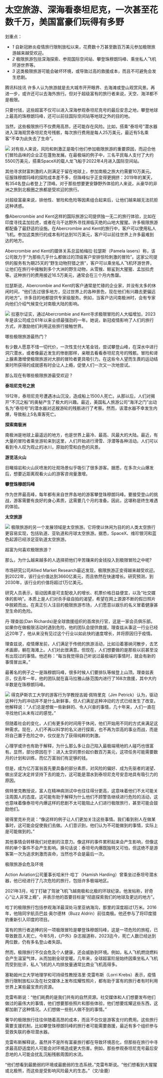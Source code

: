 

# 太空旅游、深海看泰坦尼克，一次甚至花数千万，美国富豪们玩得有多野

划重点：

  * _1_ 自新冠肺炎疫情旅行限制放松以来，花费数十万甚至数百万美元参加极限旅游越来越受欢迎。
  * _2_ 极限旅游包括深海探索、参观国际空间站、攀登珠穆朗玛峰、乘坐私人飞机环游世界等。
  * _3_ 这类极限旅游可能会破坏环境，或导致过高的救援成本，而且不可避免会发生悲剧。

腾讯科技讯 许多人认为旅游就是去大城市开开眼界、去海滩或登山观赏风景。再进一步，或许还可以去海外旅行。但对于超级富有的旅行者来说，天空、海洋都不是极限。

只要付钱，这些超富不仅可以进入深海参观泰坦尼克号的最后安息之地，攀登地球上最高的珠穆朗玛峰，还可以前往国际空间站等地球之外的目的地。

当然，这些极限旅行不仅费用高昂，还可能存在风险。比如，搭乘“泰坦号”潜水器进入深海观赏泰坦尼克号残骸，每次旅行费用是每人25万美元，最近有5名乘客“不幸为此失去了生命”。

![](https://inews.gtimg.com/news_bt/ONrlMRt7R1is3kKf8LxQmyf1ByxXVM7LZFmwhOXWYQLtwAA/1000)
对有些人来说，风险和刺激正是吸引他们参加极限旅游的重要原因，而迎合他们冒险品味的企业正在蓬勃发展。在最极端的例子中，三名平民每人支付了大约5500万美元，搭乘SpaceX的载人龙飞船于2022年4月进入国际空间站。

其他寻求财富刺激的人则满足于留在地球上，参加南极之旅大约需要10万美元。征服珠穆朗玛峰的探险成本差不多，但珠峰似乎正变得更拥挤：2019年的某天，有354名登山者登上了顶峰。对于那些想要更安静野外体验的人来说，从豪华的非洲之旅到北极圈之旅都是受欢迎的旅行。

对超级富豪来说，排他性、冒险和危险等因素组合起来后，让他们越来越无法抗拒这种诱惑。

像Abercrombie and
Kent这样的国际旅游公司提供独一无二的旅行体验，比如在印度寻找孟加拉虎，或者在乌干达野外寻找濒临灭绝的山地大猩猩。许多极限旅游都配备了最舒适的设施。在Abercrombie
and Kent的旅行中，客户可以使用私人飞机。参加这类旅行的成本有时达到10万美元，客户可以前往世界上许多最难到达的地方。

Abercrombie and Kent的媒体关系总监帕梅拉·拉瑟斯（Pamela
lasers）称，该公司致力于“为那些几乎什么都做过的顶级客户安排惊险刺激的冒险”。这家公司提供的服务有为期25天的“野生动物狩猎之旅”，客户可以乘坐私人飞机环游世界，让他们在旅行中接触到多个大洲的野生动物，从雪猴、鲸鲨到大猩猩、孟加拉虎等。这种旅行的费用接近16.5万美元，通常会在三个月内售罄。

拉瑟斯说，Abercrombie and
Kent的客户通常是忙碌的企业家，并没有太多的休闲时间，“他们去过很多地方，见过世界上的各种景色，现在他们有兴趣去更偏远的地方”。许多目的地都提供专家级服务。例如，当客户访问南极洲时，会有专家向他们介绍气候变化对南极大陆的影响。

![](https://inews.gtimg.com/news_bt/OaWWjtoqchETm4QSfHiX3_pvXb-aYzGnPRNhYIw8fz1IQAA/1000)
拉塞尔证实，通过Abercrombie and
Kent寻求极限冒险的人大幅增加，2023年是该公司成立61年以来业绩最强劲的一年。她说，新冠疫情影响了人们的旅行方式，并激励他们利用这些旅行接触世界。

哪些极限旅游最热门？

有少数人愿意不惜一切代价，一次性支付大笔金钱，尝试攀登山峰，在深水中进行洞穴潜水，或者像最近发生的惨剧那样，亲眼去看看泰坦尼克号的残骸。冒险和肾上腺素激增使极限旅游对大胆的冒险者更具吸引力。在这些令人望而生畏的运动结束时所获得的成就感有时会让人上瘾，促使人们一次又一次地尝试。

那么现在有哪些极限旅游最受欢迎？

**泰坦尼克号之旅**

1912年，泰坦尼克号遭遇冰山沉没，造成船上1500人死亡。从那以后，人们对揭开“不沉之船”的奥秘产生了极大的兴趣。最近，美国私人旅游公司“海洋之门”出动名为“泰坦号”的潜水器对这艘游轮的残骸进行了考察。然而，该潜水器不幸发生内爆，导致船上5名乘客死亡。

**探索南极洲**

南极洲是地球上最遥远的地方，也是世界上最冷、最高、风最大的大陆。最近，有大量的冒险者乘坐游轮来到这里，人们开始进行滑雪、浮潜等各种活动。人们可以看到令人叹为观止的冰川，原始的雪和白色的风景。

**游览活火山**

目睹熔岩和火山灰喷发的壮观场景似乎吸引了很多游客。据悉，在多次火山爆发后，想要近距离观看火山的游客咨询量激增。

**攀登珠穆朗玛峰**

作为世界最高峰，每年都有来自世界各地的游客攀登珠穆朗玛峰。要接受登山的挑战，游客需要有良好的身心素质，这需要几个月的准备。因此，这堪称是终生难遇的体验。

**太空旅游**

![](https://inews.gtimg.com/news_bt/Ozp5ronYHI-K0NCg4dbN-40DWrpRYI4OSjURS34LIuQwgAA/1000)
极限旅游的另一个发展领域是太空旅游。它将使以休闲为目的的人类太空旅行更容易实现，包括轨道、亚轨道和月球太空旅游。据悉，SpaceX、维珍银河和蓝色起源已经涉足亚轨道太空旅游。

超富为何喜欢极限旅游？

那么，为什么越来越多的人选择把他们辛苦赚来的金钱投入到极限冒险之中呢?

市场研究公司Allied Market
Research最近发现，极限旅游正变得越来越受欢迎。到2022年，该行业价值达到3660亿美元，而且依然在快速增长。研究预测，到2030年，该行业的价值将超过1万亿美元。

研究人员表示，驱动因素是可支配收入的增长、机票价格日益便宜，以及“社交媒体的影响”。本质上是人们对杀手级自拍的渴望，希望在网上源源不断的假日照片中脱颖而出。在真正引人注目的极限旅游市场，人们愿意以娱乐的名义冒着健康甚至生命的危险。

丹·理查兹(Dan
Richards)是全球救援组织的首席执行官，这是一家会员俱乐部。如果你在做极限活动时遇到危险，他的团队会提供救援。理查兹从事这一行业已经近20年了，他从来没有见过这个行业以如此快的速度增长，并将原因归于疫情。

理查兹说，疫情爆发前，人们满足于传统的旅游活动，比如沿着塞纳河散步，去艺术画廊，躺在海滩上。人们对此很满意。但现在，人们想要做的是那些以前甚至没有出现过的事情。他还称：“每当我觉得自己听说过最极端的事情时，就会有新的事情冒出来。”

最著名的例子之一是珠穆朗玛峰，很多时候人们要排队等候登上山顶。理查兹表示，仅去年一年，他的团队就在喜马拉雅山脉范围内进行了168次救援，其中大约半数是在珠穆朗玛峰。

![](https://inews.gtimg.com/news_bt/O1x3s36CHdpET3eqKzIA-vyvOwJf8lUTiSUc5l5pIONHMAA/1000)
得克萨斯农工大学的游客行为学教授吉姆·佩特里克（Jim
Petrick）认为，驱动这种行为的冲动并不是什么新鲜事，但人们满足这种冲动的方式已经发生了改变。他解释说：“人们总是想做一些新鲜的、令人兴奋的事情，几十年来，人们一直在寻找他们从未有过的感觉。”

但随着社会的变化，人们有更多的时间用于休闲，他们开始用不同的方式来满足这种需求。现在，人们不再以科学的名义进行探索，也不再为崇高的事业而战，而是将自己置于危险之中，仅仅是为了获得纯粹的刺激。

心理学或许也有助于解释，为什么那么多让自己陷入最极端境地的人碰巧也很富有。显然，部分原因在于：进入太空的票价起价数百万美元，这项任务可能需要数月的计划和训练，而亿万富翁们有足够的钱。

但是，成为亿万富翁首先要具备的部分素质，对风险的偏好、成为先驱者的渴望、做出坚定决定并坚持下去的能力，这可能是潜水到泰坦尼克号安息地具有吸引力的原因。

佩特里克教授说，富人在精神病测试中也往往得分更高，这意味着他们不太可能关注周围人的态度。这可能有助于解释为什么他们不顾警告继续进行危险的活动，这也意味着像泰坦号内爆这样的悲剧不太可能阻止人们进行极限旅行，甚至可能会鼓励他们。

彼得里克补充说：“像这样的例子让人们更加关注这些事情。我们看到别人在做某事时，这可能会促使我们去做。人们意识到，他们认为不可能做到的事情，实际上是可能做到的。”

其他事情会转移我们对悲剧的注意力。像这样的事件累积起来会产生影响，但像这样的单个事件不会产生影响。换句话说：泰坦号内爆既独特又可怕，但这绝不是游客第一次为追求刺激而丧命，当然也不会是最后一次。

极限旅游会危及环境

Action Aviation公司董事长哈米什·哈丁（Hamish Harding）曾乘坐过泰坦号潜水器，他已经进行了几次危险的旅行，包括许多极端地区。

2021年3月，哈丁打破了驾驶飞机飞越南极和北极的环球纪录。他发帖称，好奇心“让人非常上瘾”，并表示他的首要目标是“彻底探索我们的地球及更远的地方”。

哈丁的极限旅行包括参观海洋最深处马里亚纳海沟，那里的深度超过1万米。2016年，他陪同宇航员巴兹·奥尔德林（Buzz
Aldrin）前往南极。他还参与了将印度猎豹重新引入印度的项目。

富有的旅行者追捧的另一项极限冒险是攀登珠穆朗玛峰，这是一项危险的旅程，已导致数百人死亡。今年5月，《户外》杂志报道称，2023迄今，死亡人数已经达到两位数，仍有多名登山者失踪。

然而，极限旅行不仅会危及个人健康，还会威胁到环境。例如，私人飞机燃烧燃料会产生温室气体，从而加剧全球变暖。几年来，全球超富阶层始终因乘坐私人飞机而受到批评，私人飞机的人均排放量通常比商业飞机高得多。

塞勒姆州立大学地理学和可持续性教授洛里·克雷布斯（Lorri
Krebs）表示，疫情旅行限制放松以及在社交媒体上发布炫耀性照片，都有助于富有的旅行者有时利用世界上某些最宝贵的资源。

克雷布斯说：“他们耗费的是我们共有的自然资源。社交媒体和人们想要发布他们做过的最伟大的事情，他们想要那些照片和那些体验，他们想要炫耀这些东西，这都加剧了这种情况。人们想做一些别人做不到的事情。”

奢华的极限旅行往往伴随着高昂的成本，而且不仅仅是游客支付的费用。这些旅行需要支援机制，比如攀登珠穆朗玛峰的旅行者可能需要救援，最近有多个组织参与营救失联的泰坦潜水器。

克雷布斯解释说，虽然并不是所有富豪旅行都在导致环境恶化，但那些在旅行中寻求最高舒适度的人可能会对环境造成更大伤害。例如，那些参观泰坦尼克号最后安息地的人可能会扰乱沉船残骸周围的水流。

“他们想看到最脆弱的环境或最脆弱的生态系统，”克雷布斯说。“他们想看到大猩猩或北极熊，而这些是受影响风险最大的生态。”（文/金鹿）

